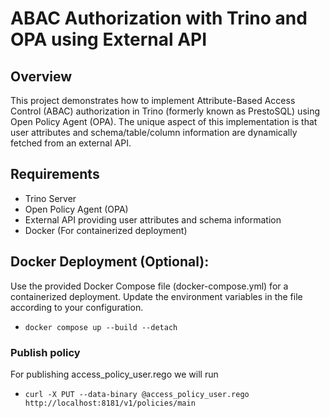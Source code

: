 # ABAC Authorization with Trino and OPA using External API

## Overview

This project demonstrates how to implement Attribute-Based Access Control (ABAC) authorization in Trino (formerly known as PrestoSQL) using Open Policy Agent (OPA). The unique aspect of this implementation is that user attributes and schema/table/column information are dynamically fetched from an external API.

## Requirements

- Trino Server
- Open Policy Agent (OPA)
- External API providing user attributes and schema information
- Docker (For containerized deployment)


## Docker Deployment (Optional):

Use the provided Docker Compose file (docker-compose.yml) for a containerized deployment. Update the environment variables in the file according to your configuration.
- `docker compose up --build --detach`


### Publish policy
For publishing access_policy_user.rego we will run
- `curl -X PUT --data-binary @access_policy_user.rego http://localhost:8181/v1/policies/main`
